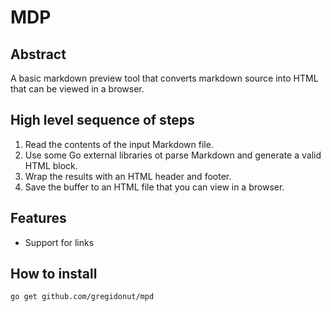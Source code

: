 # MDP

## Abstract
A basic markdown preview tool that converts markdown
source into HTML that can be viewed in a browser.

## High level sequence of steps
1. Read the contents of the input Markdown file.
2. Use some Go external libraries ot parse Markdown and generate a 
valid HTML block.
3. Wrap the results with an HTML  header and footer.
4. Save the buffer to an HTML file that you can view in a browser.

## Features
- Support for links

## How to install
```
go get github.com/gregidonut/mpd
```